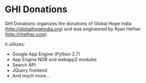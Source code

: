 GHI Donations
=============

GHI Donations organizes the donations of Global Hope India (http://globalhopeindia.org) and was engineered by Ryan Hefner (http://rhefner.com).

It utilizes:

 - Google App Engine (Python 2.7)
 - App Engine NDB and webapp2 modules
 - Search API
 - JQuery frontend
 - And much more...